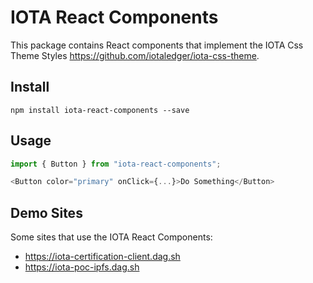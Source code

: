 # IOTA React Components

This package contains React components that implement the IOTA Css Theme Styles <https://github.com/iotaledger/iota-css-theme>.

## Install

```shell
npm install iota-react-components --save
```

## Usage

```javascript
import { Button } from "iota-react-components";

<Button color="primary" onClick={...}>Do Something</Button>
```

## Demo Sites

Some sites that use the IOTA React Components:

* <https://iota-certification-client.dag.sh>
* <https://iota-poc-ipfs.dag.sh>